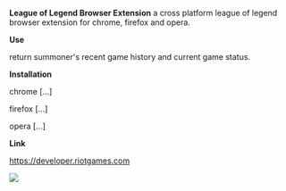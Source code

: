 __League of Legend Browser Extension__
a cross platform league of legend browser extension for chrome, firefox and opera.

__Use__

return summoner's recent game history and current game status.

__Installation__

chrome  [...]
 
firefox [...]

opera   [...]

__Link__

https://developer.riotgames.com

<img src = "https://s3-us-west-1.amazonaws.com/riot-api/img/riot-api-landing.png">

